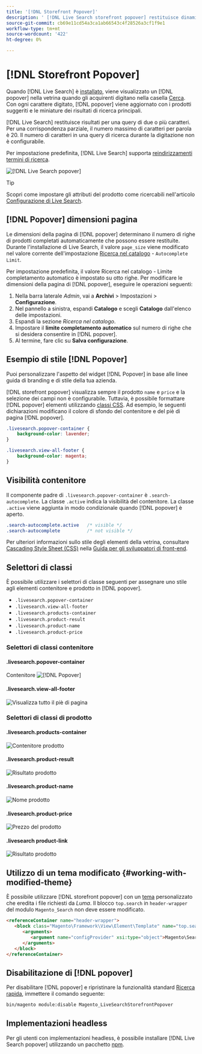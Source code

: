 ```yaml
---
title: '[!DNL Storefront Popover]'
description: ' [!DNL Live Search storefront popover] restituisce dinamicamente i prodotti suggeriti e le miniature.'
source-git-commit: cb69e11cd54a3ca1ab66543c4f28526a3cf1f9e1
workflow-type: tm+mt
source-wordcount: '422'
ht-degree: 0%

---
```


# [!DNL Storefront Popover]

Quando [!DNL Live Search] è [installato](install.md), viene visualizzato un [!DNL popover] nella vetrina quando gli acquirenti digitano nella casella [Cerca](https://experienceleague.adobe.com/docs/commerce-admin/catalog/catalog/search/search.html#quick-search). Con ogni carattere digitato, [!DNL popover] viene aggiornato con i prodotti suggeriti e le miniature dei risultati di ricerca principali.

[!DNL Live Search] restituisce risultati per una query di due o più caratteri. Per una corrispondenza parziale, il numero massimo di caratteri per parola è 20. Il numero di caratteri in una query di ricerca durante la digitazione non è configurabile.

Per impostazione predefinita, [!DNL Live Search] supporta [reindirizzamenti termini di ricerca](https://experienceleague.adobe.com/docs/commerce-admin/catalog/catalog/search/search-terms.html).

![[!DNL Live Search popover]](assets/storefront-search-as-you-type.png)

>[!TIP]
>
>Scopri come impostare gli attributi del prodotto come ricercabili nell&#39;articolo [Configurazione di Live Search](workspace.md).

## [!DNL Popover] dimensioni pagina

Le dimensioni della pagina di [!DNL popover] determinano il numero di righe di prodotti completati automaticamente che possono essere restituite. Durante l&#39;installazione di Live Search, il valore `page_size` viene modificato nel valore corrente dell&#39;impostazione [Ricerca nel catalogo](https://experienceleague.adobe.com/docs/commerce-admin/config/catalog/catalog.html) - `Autocomplete Limit`.

Per impostazione predefinita, il valore Ricerca nel catalogo - Limite completamento automatico è impostato su otto righe. Per modificare le dimensioni della pagina di [!DNL popover], eseguire le operazioni seguenti:

1. Nella barra laterale *Admin*, vai a **Archivi** > Impostazioni > **Configurazione**.
1. Nel pannello a sinistra, espandi **Catalogo** e scegli **Catalogo** dall&#39;elenco delle impostazioni.
1. Espandi la sezione *Ricerca nel catalogo*.
1. Impostare il **limite completamento automatico** sul numero di righe che si desidera consentire in [!DNL popover].
1. Al termine, fare clic su **Salva configurazione**.

## Esempio di stile [!DNL Popover]

Puoi personalizzare l&#39;aspetto del widget [!DNL Popover] in base alle linee guida di branding e di stile della tua azienda.

[!DNL storefront popover] visualizza sempre il prodotto `name` e `price` e la selezione dei campi non è configurabile. Tuttavia, è possibile formattare [!DNL popover] elementi utilizzando [classi CSS](https://developer.adobe.com/commerce/frontend-core/guide/css/). Ad esempio, le seguenti dichiarazioni modificano il colore di sfondo del contenitore e del piè di pagina [!DNL popover].

```css
.livesearch.popover-container {
    background-color: lavender;
}

.livesearch.view-all-footer {
    background-color: magenta;
}
```

## Visibilità contenitore

Il componente padre di `.livesearch.popover-container` è `.search-autocomplete`.  La classe `.active` indica la visibilità del contenitore. La classe `.active` viene aggiunta in modo condizionale quando [!DNL popover] è aperto.

```css
.search-autocomplete.active   /* visible */
.search-autocomplete          /* not visible */
```

Per ulteriori informazioni sullo stile degli elementi della vetrina, consultare [Cascading Style Sheet (CSS)](https://developer.adobe.com/commerce/frontend-core/guide/css/) nella [Guida per gli sviluppatori di front-end](https://developer.adobe.com/commerce/frontend-core/guide/).

## Selettori di classi

È possibile utilizzare i selettori di classe seguenti per assegnare uno stile agli elementi contenitore e prodotto in [!DNL popover].

- `.livesearch.popover-container`
- `.livesearch.view-all-footer`
- `.livesearch.products-container`
- `.livesearch.product-result`
- `.livesearch.product-name`
- `.livesearch.product-price`

### Selettori di classi contenitore

#### .livesearch.popover-container

Contenitore ![[!DNL Popover]](assets/livesearch-popover-container.png)

#### .livesearch.view-all-footer

![Visualizza tutto il piè di pagina](assets/livesearch-view-all-footer.png)

### Selettori di classi di prodotto

#### .livesearch.products-container

![Contenitore prodotto](assets/livesearch-product-container.png)

#### .livesearch.product-result

![Risultato prodotto](assets/livesearch-product-result.png)

#### .livesearch.product-name

![Nome prodotto](assets/livesearch-product-name.png)

#### .livesearch.product-price

![Prezzo del prodotto](assets/livesearch-product-price.png)

#### .livesearch product-link

![Risultato prodotto](assets/livesearch-product-link.png)

## Utilizzo di un tema modificato {#working-with-modified-theme}

È possibile utilizzare [!DNL storefront popover] con un [tema](https://developer.adobe.com/commerce/frontend-core/guide/themes/) personalizzato che eredita i file richiesti da *Luma*. Il blocco `top.search` in `header-wrapper` del modulo `Magento_Search` non deve essere modificato.

```html
<referenceContainer name="header-wrapper">
   <block class="Magento\Framework\View\Element\Template" name="top.search" as="topSearch" template="Magento_Search::form.mini.phtml">
      <arguments>
         <argument name="configProvider" xsi:type="object">Magento\Search\ViewModel\ConfigProvider</argument>
      </arguments>
   </block>
</referenceContainer>
```

## Disabilitazione di [!DNL popover]

Per disabilitare [!DNL popover] e ripristinare la funzionalità standard [Ricerca rapida](https://experienceleague.adobe.com/docs/commerce-admin/catalog/catalog/search/search.html#quick-search), immettere il comando seguente:

```bash
bin/magento module:disable Magento_LiveSearchStorefrontPopover
```

## Implementazioni headless

Per gli utenti con implementazioni headless, è possibile installare [!DNL Live Search popover] utilizzando un pacchetto [npm](https://www.npmjs.com/package/@magento/ds-livesearch-storefront-utils).

